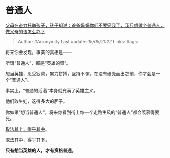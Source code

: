 # 普通人
[父母在奋力托举孩子，孩子却说：爸爸妈妈你们不要逼我了，我只想做个普通人，做父母的该怎么办？](https://www.zhihu.com/question/531834366/answer/2484835393)

> Author: #Anonymity 
Last update: *15/05/2022* 
Links: 
Tags: 

将来你会发现，事实的真相是——

所谓“普通人”，都是“英雄的蛋”。

想当英雄，忍受寂寞，努力拼搏，坚持不懈，在没有破壳而出之前，你才会是一个“普通人”。

事实上，“普通的活着“本身就充满了英雄主义。

他们敢生娃，这得多大的胆子。

  

你如果“想当普通人”，将来你看到街上每一个走路生风的“普通人”都会羡慕得要死。

  

[取法其上，得乎其中](https://www.zhihu.com/search?q=%E5%8F%96%E6%B3%95%E5%85%B6%E4%B8%8A%EF%BC%8C%E5%BE%97%E4%B9%8E%E5%85%B6%E4%B8%AD&search_source=Entity&hybrid_search_source=Entity&hybrid_search_extra=%7B%22sourceType%22%3A%22answer%22%2C%22sourceId%22%3A2484835393%7D)。

取法其中，得乎其下。

  

**只有想当英雄的人，才有资格普通。**

  
